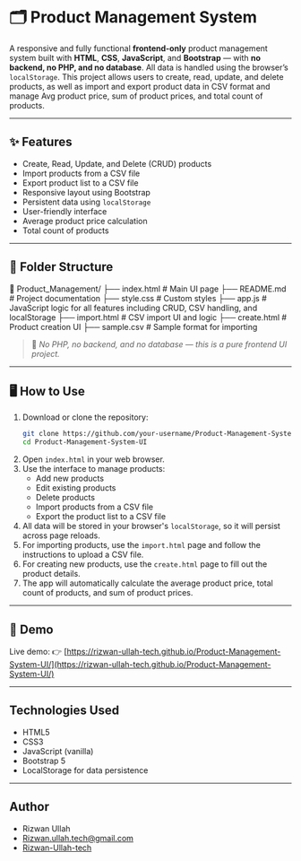 # 🗂️ Product Management System

A responsive and fully functional **frontend-only** product management system built with **HTML**, **CSS**, **JavaScript**, and **Bootstrap** — with **no backend, no PHP, and no database**. All data is handled using the browser’s `localStorage`. This project allows users to create, read, update, and delete products, as well as import and export product data in CSV format and manage Avg product price, sum of product prices, and total count of products.

---

## ✨ Features

- Create, Read, Update, and Delete (CRUD) products
- Import products from a CSV file
- Export product list to a CSV file
- Responsive layout using Bootstrap
- Persistent data using `localStorage`
- User-friendly interface
- Average product price calculation
- Total count of products

---

## 📁 Folder Structure

📁 Product_Management/
├── index.html # Main UI page
├── README.md # Project documentation
├── style.css # Custom styles
├── app.js # JavaScript logic for all features including CRUD, CSV handling, and localStorage
├── import.html # CSV import UI and logic
├── create.html # Product creation UI
├── sample.csv # Sample format for importing

> 📝 *No PHP, no backend, and no database — this is a pure frontend UI project.*

---

## 🖥️ How to Use

1. Download or clone the repository:
   ```bash
   git clone https://github.com/your-username/Product-Management-System-UI.git
   cd Product-Management-System-UI
   ```
2. Open `index.html` in your web browser.
3. Use the interface to manage products:
   - Add new products
   - Edit existing products
   - Delete products
   - Import products from a CSV file
   - Export the product list to a CSV file
4. All data will be stored in your browser's `localStorage`, so it will persist across page reloads.
5. For importing products, use the `import.html` page and follow the instructions to upload a CSV file.
6. For creating new products, use the `create.html` page to fill out the product details.
7. The app will automatically calculate the average product price, total count of products, and sum of product prices.

---

## 🚀 Demo

Live demo:
👉 [https://rizwan-ullah-tech.github.io/Product-Management-System-UI/](https://rizwan-ullah-tech.github.io/Product-Management-System-UI/)

---

## Technologies Used

- HTML5
- CSS3
- JavaScript (vanilla)
- Bootstrap 5
- LocalStorage for data persistence

---

## Author

- Rizwan Ullah
- [Rizwan.ullah.tech@gmail.com](mailto:Rizwan.ullah.tech@gmail.com)
- [Rizwan-Ullah-tech](https://github.com/Rizwan-Ullah-tech)
